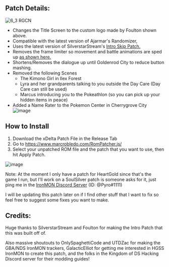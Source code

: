 ## Patch Details:
![6_3 RGCN](https://user-images.githubusercontent.com/109924208/195183457-c3fc0376-9de7-4168-a5eb-39316cf373cd.png)
- Changes the Title Screen to the custom logo made by Foulton shown above.
- Compatible with the latest version of Ajarmar's Randomizer,
- Uses the latest version of SilverstarStream's [Intro Skip Patch.](https://www.pokecommunity.com/showthread.php?p=10481634)
- Removes the frame limiter so movement and battle animations are sped up [as shown here.](https://www.youtube.com/watch?v=P7P6tjsuNxY&t=77s)
- Shortens/Removes the dialogue up until Goldenrod City to reduce button mashing.
- Removed the following Scenes
  - The Kimono Girl in Ilex Forest
  - Lyra and her grandparents talking to you outside the Day Care (Day Care can still be used)
  - Marcus introducing you to the Pokeathlon (so you can pick up your hidden items in peace)
- Added a Name Rater to the Pokemon Center in Cherrygrove City
![image](https://user-images.githubusercontent.com/109924208/195184355-c02e4cd5-54d1-4b78-b919-7323aa2c44cf.png)

## How to Install
1. Download the xDelta Patch File in the Release Tab
2. Go to https://www.marcrobledo.com/RomPatcher.js/
3. Select your unpatched ROM file and the patch that you want to use, then hit Apply Patch.

![image](https://user-images.githubusercontent.com/109924208/190934121-551e88bc-b0f6-4d09-80ef-4da0a72af52b.png)

Note: At the moment I only have a patch for HeartGold since that's the game I run, but I'll work on a SoulSilver patch is someone asks for it, just ping me in the [IronMON Discord Server](https://discord.gg/Z5aruYafq4) (ID: @Pyro#1111)

I will be updating this patch later on if I find other stuff that I want to fix so feel free to suggest some fixes you want to make.

## Credits:

Huge thanks to SilverstarStream and Foulton for making the Intro Patch that this was built off of.

Also massive shoutouts to OnlySpaghettiCode and UTDZac for making the GBA/NDS IronMON trackers, GalacticElliot for getting me interested in HGSS IronMON to create this patch, and the folks in the Kingdom of DS Hacking Discord server for their modding guides!
